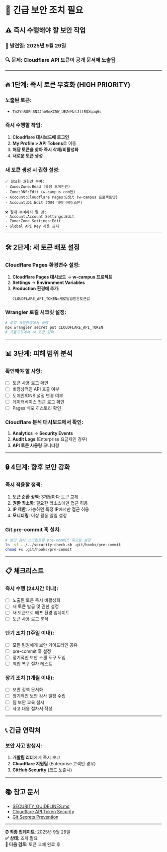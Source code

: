 # 🚨 긴급 보안 조치 필요

## ⚠️ **즉시 수행해야 할 보안 작업**

### 📅 **발견일**: 2025년 9월 29일
### 🔍 **문제**: Cloudflare API 토큰이 공개 문서에 노출됨

---

## 🔥 **1단계: 즉시 토큰 무효화 (HIGH PRIORITY)**

### 노출된 토큰:
- `Tm2YhROFnBNIJho9mXC5W_UEZeMztJltRQXqaq6c`

### 즉시 수행할 작업:
1. **Cloudflare 대시보드에 로그인**
2. **My Profile > API Tokens**로 이동
3. **해당 토큰을 찾아 즉시 삭제/비활성화**
4. **새로운 토큰 생성**

### 새 토큰 생성 시 권한 설정:
```
✅ 필요한 권한만 부여:
- Zone:Zone:Read (특정 도메인만)
- Zone:DNS:Edit (w-campus.com만)
- Account:Cloudflare Pages:Edit (w-campus 프로젝트만)
- Account:D1:Edit (해당 데이터베이스만)

❌ 절대 부여하지 말 것:
- Account:Account Settings:Edit
- Zone:Zone Settings:Edit
- Global API Key 사용 금지
```

---

## 🛠️ **2단계: 새 토큰 배포 설정**

### Cloudflare Pages 환경변수 설정:
1. **Cloudflare Pages 대시보드** → **w-campus 프로젝트**
2. **Settings** → **Environment Variables**
3. **Production 환경에 추가**:
   ```
   CLOUDFLARE_API_TOKEN=새로발급받은토큰값
   ```

### Wrangler 로컬 시크릿 설정:
```bash
# 로컬 개발환경에서 실행
npx wrangler secret put CLOUDFLARE_API_TOKEN
# 프롬프트에서 새 토큰 입력
```

---

## 📊 **3단계: 피해 범위 분석**

### 확인해야 할 사항:
- [ ] 토큰 사용 로그 확인
- [ ] 비정상적인 API 호출 여부
- [ ] 도메인/DNS 설정 변경 여부
- [ ] 데이터베이스 접근 로그 확인
- [ ] Pages 배포 히스토리 확인

### Cloudflare 분석 대시보드에서 확인:
1. **Analytics** → **Security Events**
2. **Audit Logs** (Enterprise 요금제인 경우)
3. **API 토큰 사용량** 모니터링

---

## 🔒 **4단계: 향후 보안 강화**

### 즉시 적용할 정책:
1. **토큰 순환 정책**: 3개월마다 토큰 교체
2. **권한 최소화**: 필요한 리소스에만 접근 허용
3. **IP 제한**: 가능하면 특정 IP에서만 접근 허용
4. **모니터링**: 이상 활동 알림 설정

### Git pre-commit 훅 설치:
```bash
# 보안 검사 스크립트를 pre-commit 훅으로 설정
ln -sf ../../security-check.sh .git/hooks/pre-commit
chmod +x .git/hooks/pre-commit
```

---

## 📋 **체크리스트**

### 즉시 수행 (24시간 이내):
- [ ] 노출된 토큰 즉시 비활성화
- [ ] 새 토큰 발급 및 권한 설정
- [ ] 새 토큰으로 배포 환경 업데이트
- [ ] 토큰 사용 로그 분석

### 단기 조치 (1주일 이내):
- [ ] 모든 팀원에게 보안 가이드라인 공유
- [ ] pre-commit 훅 설정
- [ ] 정기적인 보안 스캔 도구 도입
- [ ] 백업 복구 절차 테스트

### 장기 조치 (1개월 이내):
- [ ] 보안 정책 문서화
- [ ] 정기적인 보안 감사 일정 수립
- [ ] 팀 보안 교육 실시
- [ ] 사고 대응 절차서 작성

---

## 📞 **긴급 연락처**

### 보안 사고 발생시:
1. **개발팀 리더**에게 즉시 보고
2. **Cloudflare 지원팀** (Enterprise 고객인 경우)
3. **GitHub Security** (코드 노출시)

---

## 📚 **참고 문서**
- [SECURITY_GUIDELINES.md](./SECURITY_GUIDELINES.md)
- [Cloudflare API Token Security](https://developers.cloudflare.com/fundamentals/api/get-started/create-token/)
- [Git Secrets Prevention](https://github.com/awslabs/git-secrets)

---

**⏰ 최종 업데이트**: 2025년 9월 29일  
**✅ 상태**: 조치 필요  
**🔄 다음 검토**: 토큰 교체 완료 후
